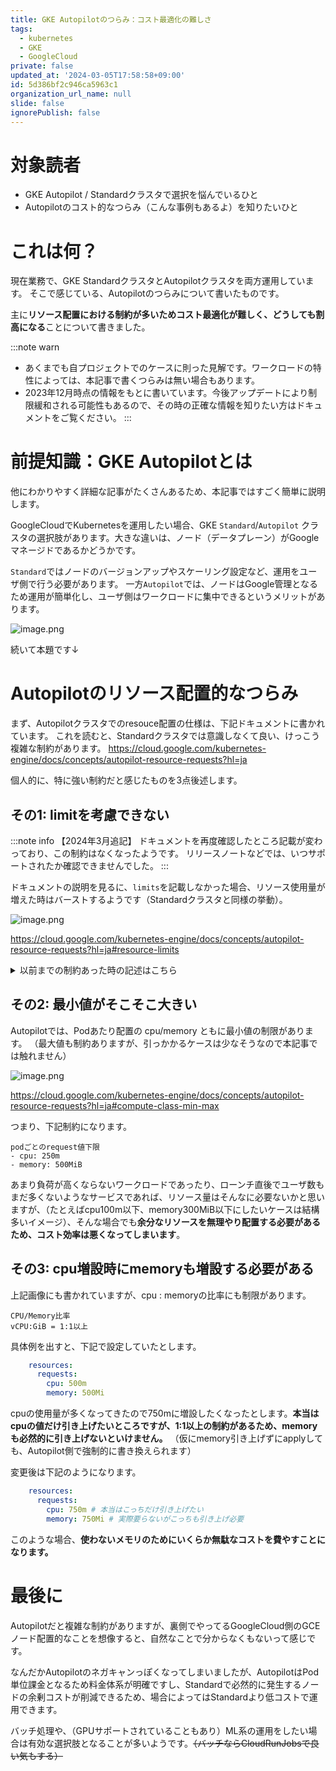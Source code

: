```yaml
---
title: GKE Autopilotのつらみ：コスト最適化の難しさ
tags:
  - kubernetes
  - GKE
  - GoogleCloud
private: false
updated_at: '2024-03-05T17:58:58+09:00'
id: 5d386bf2c946ca5963c1
organization_url_name: null
slide: false
ignorePublish: false
---
```

# 対象読者
- GKE Autopilot / Standardクラスタで選択を悩んでいるひと
- Autopilotのコスト的なつらみ（こんな事例もあるよ）を知りたいひと

# これは何？
現在業務で、GKE StandardクラスタとAutopilotクラスタを両方運用しています。
そこで感じている、Autopilotのつらみについて書いたものです。

主に**リソース配置における制約が多いためコスト最適化が難しく、どうしても割高になる**ことについて書きました。

:::note warn
- あくまでも自プロジェクトでのケースに則った見解です。ワークロードの特性によっては、本記事で書くつらみは無い場合もあります。
- 2023年12月時点の情報をもとに書いています。今後アップデートにより制限緩和される可能性もあるので、その時の正確な情報を知りたい方はドキュメントをご覧ください。
:::

# 前提知識：GKE Autopilotとは
他にわかりやすく詳細な記事がたくさんあるため、本記事ではすごく簡単に説明します。

GoogleCloudでKubernetesを運用したい場合、GKE `Standard`/`Autopilot` クラスタの選択肢があります。大きな違いは、ノード（データプレーン）がGoogleマネージドであるかどうかです。

`Standard`ではノードのバージョンアップやスケーリング設定など、運用をユーザ側で行う必要があります。
一方`Autopilot`では、ノードはGoogle管理となるため運用が簡単化し、ユーザ側はワークロードに集中できるというメリットがあります。

![image.png](https://qiita-image-store.s3.ap-northeast-1.amazonaws.com/0/577028/78516ef2-cd29-83ed-1897-17d913b6afc5.png)

続いて本題です↓

# Autopilotのリソース配置的なつらみ
まず、Autopilotクラスタでのresouce配置の仕様は、下記ドキュメントに書かれています。
これを読むと、Standardクラスタでは意識しなくて良い、けっこう複雑な制約があります。
https://cloud.google.com/kubernetes-engine/docs/concepts/autopilot-resource-requests?hl=ja

個人的に、特に強い制約だと感じたものを3点後述します。

## その1: limitを考慮できない


:::note info
【2024年3月追記】
ドキュメントを再度確認したところ記載が変わっており、この制約はなくなったようです。
リリースノートなどでは、いつサポートされたか確認できませんでした。
:::

ドキュメントの説明を見るに、`limits`を記載しなかった場合、リソース使用量が増えた時はバーストするようです（Standardクラスタと同様の挙動）。

![image.png](https://qiita-image-store.s3.ap-northeast-1.amazonaws.com/0/577028/d2fe1506-3157-6554-cf49-64bf5b2c15a9.png)


https://cloud.google.com/kubernetes-engine/docs/concepts/autopilot-resource-requests?hl=ja#resource-limits

<details><summary>以前までの制約あった時の記述はこちら</summary><div>

Autopilotでは、limitの考慮がないです。
つまり、cpu/memoryリソースはrequest値で固定配置されます。

> Autopilot では requests のみが考慮されます。
この動作により、Autopilot Pod はノード上の追加のリソースを使用してバーストできなくなります。

https://cloud.google.com/kubernetes-engine/docs/concepts/autopilot-resource-requests?hl=ja#resource-limits

Deploymentマニフェスト側でcpu/memoryのlimit値を書いてapplyしたとしても、それはAutopilot側では無視されて、`limit値=request値`となります。

たとえば、下記のようにlimitをrequestと違う値にしたとします。
```yaml
    resources:
      requests:
        cpu: 250m
      limits:
        cpu: 400m
```

これをapplyしてもデプロイ自体できますが、Autopilot側で自動で書き換えられて、実体は下記のようになります。（$ kubectl get -o yaml すれば確認できます）

```yaml
    resources:
      requests:
        cpu: 250m
      limits:
        cpu: 250m # request値に強制的に書き換えられる
```

この制約による不便なことは、2点あると考えています。

1. 平常時はrequest値でリソース確保し、ピーク時のみlimit値でスケーリングという設定ができない。
2. スパイク時にも一時的にバースト利用できるように、「意図的にlimitを書かない」設定ができない。（主にCPUでこうしたいケースがある）

要は、**ピーク時・スパイク時のことを見越してあらかじめrequest値を設定する必要があり、そうすると平常時は余剰リソースが多くなるため、コスト効率が悪くなります**。

※ ただし、HPAによりうまくPod数の水平スケーリングを制御することで緩和できるケースもありえそうです。

個人的に今関わっているプロジェクトでは、スパイク対応のためにcpu limitを意図的に設定しないことでバーストさせたいものが多いため、これは結構強い制約だと考えています。

</div></details>


## その2: 最小値がそこそこ大きい
Autopilotでは、Podあたり配置の cpu/memory ともに最小値の制限があります。
（最大値も制約ありますが、引っかかるケースは少なそうなので本記事では触れません）

![image.png](https://qiita-image-store.s3.ap-northeast-1.amazonaws.com/0/577028/2813c81b-4e34-f451-92fc-4ccfc905b49f.png)

https://cloud.google.com/kubernetes-engine/docs/concepts/autopilot-resource-requests?hl=ja#compute-class-min-max

つまり、下記制約になります。

```text
podごとのrequest値下限
- cpu: 250m
- memory: 500MiB
```

あまり負荷が高くならないワークロードであったり、ローンチ直後でユーザ数もまだ多くないようなサービスであれば、リソース量はそんなに必要ないかと思いますが、（たとえばcpu100m以下、memory300MiB以下にしたいケースは結構多いイメージ）、そんな場合でも**余分なリソースを無理やり配置する必要があるため、コスト効率は悪くなってしまいます**。


## その3: cpu増設時にmemoryも増設する必要がある
上記画像にも書かれていますが、cpu : memoryの比率にも制限があります。

```
CPU/Memory比率
vCPU:GiB = 1:1以上
```

具体例を出すと、下記で設定していたとします。
```yaml
    resources:
      requests:
        cpu: 500m
        memory: 500Mi
```

cpuの使用量が多くなってきたので750mに増設したくなったとします。**本当はcpuの値だけ引き上げたいところですが、1:1以上の制約があるため、memoryも必然的に引き上げないといけません。**
（仮にmemory引き上げずにapplyしても、Autopilot側で強制的に書き換えられます）

変更後は下記のようになります。
```yaml
    resources:
      requests:
        cpu: 750m # 本当はこっちだけ引き上げたい
        memory: 750Mi # 実際要らないがこっちも引き上げ必要
```

このような場合、**使わないメモリのためにいくらか無駄なコストを費やすことになります。**


# 最後に
Autopilotだと複雑な制約がありますが、裏側でやってるGoogleCloud側のGCEノード配置的なことを想像すると、自然なことで分からなくもないって感じです。

なんだかAutopilotのネガキャンっぽくなってしまいましたが、AutopilotはPod単位課金となるため料金体系が明確ですし、Standardで必然的に発生するノードの余剰コストが削減できるため、場合によってはStandardより低コストで運用できます。

バッチ処理や、（GPUサポートされていることもあり）ML系の運用をしたい場合は有効な選択肢となることが多いようです。~~（バッチならCloudRunJobsで良い気もする）~~

